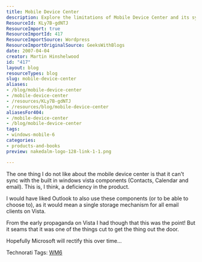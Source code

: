 ```yaml
---
title: Mobile Device Center
description: Explore the limitations of Mobile Device Center and its syncing issues with Windows Vista. Join the discussion on improving Microsoft’s mobile solutions!
ResourceId: KLy7B-gdNTJ
ResourceImport: true
ResourceImportId: 417
ResourceImportSource: Wordpress
ResourceImportOriginalSource: GeeksWithBlogs
date: 2007-04-04
creator: Martin Hinshelwood
id: "417"
layout: blog
resourceTypes: blog
slug: mobile-device-center
aliases:
- /blog/mobile-device-center
- /mobile-device-center
- /resources/KLy7B-gdNTJ
- /resources/blog/mobile-device-center
aliasesFor404:
- /mobile-device-center
- /blog/mobile-device-center
tags:
- windows-mobile-6
categories:
- products-and-books
preview: nakedalm-logo-128-link-1-1.png

---
```

The one thing I do not like about the mobile device center is that it can't sync with the built in windows vista components (Contacts, Calendar and email). This is, I think, a deficiency in the product.

I would have liked Outlook to also use these components (or to be able to choose to), as it would mean a single storage mechanism for all email clients on Vista.

From the early propaganda on Vista I had though that this was the point! But it seams that it was one of the things cut to get the thing out the door.

Hopefully Microsoft will rectify this over time...

Technorati Tags: [WM6](http://technorati.com/tags/WM6)
